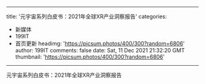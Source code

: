 
---
title: '元宇宙系列白皮书：2021年全球XR产业洞察报告'
categories: 
 - 新媒体
 - 199IT
 - 首页更新
headimg: 'https://picsum.photos/400/300?random=6806'
author: 199IT
comments: false
date: Sat, 11 Dec 2021 21:32:20 GMT
thumbnail: 'https://picsum.photos/400/300?random=6806'
---

<div>   
元宇宙系列白皮书：2021年全球XR产业洞察报告  
</div>
            